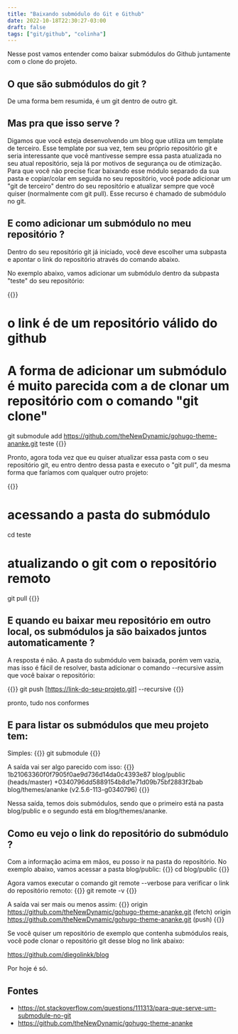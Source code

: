```yaml
---
title: "Baixando submódulo do Git e Github"
date: 2022-10-18T22:30:27-03:00
draft: false
tags: ["git/github", "colinha"]
---
```


Nesse post vamos entender como baixar submódulos do Github juntamente com o clone do projeto.

## O que são submódulos do git ?

De uma forma bem resumida, é um git dentro de outro git.

## Mas pra que isso serve ?

Digamos que você esteja desenvolvendo um blog que utiliza um template de terceiro. Esse template por sua vez, tem seu próprio repositório git e seria interessante que você mantivesse sempre essa pasta atualizada no seu atual repositório, seja lá por motivos de segurança ou de otimização.
Para que você não precise ficar baixando esse módulo separado da sua pasta e copiar/colar em seguida no seu repositório, você pode adicionar um "git de terceiro" dentro do  seu repositório e atualizar sempre que você quiser (normalmente com git pull). Esse recurso é chamado de submódulo no git.

## E como adicionar um submódulo no meu repositório ?

Dentro do seu repositório git já iniciado, você deve escolher uma subpasta e apontar o link do repositório através do comando abaixo.

No exemplo abaixo, vamos adicionar um submódulo dentro da subpasta "teste" do seu repositório:

{{<highlight bash>}}
# o link é de um repositório válido do github
# A forma de adicionar um submódulo é muito parecida com a de clonar um repositório com o comando "git clone"
git submodule add https://github.com/theNewDynamic/gohugo-theme-ananke.git teste
{{</highlight>}}

Pronto, agora toda vez que eu quiser atualizar essa pasta com o seu repositório git, eu entro dentro dessa pasta e executo o "git pull", da mesma forma que faríamos com qualquer outro projeto:

{{<highlight bash>}}
# acessando a pasta do submódulo
cd teste
# atualizando o git com o repositório remoto
git pull
{{</highlight>}}

## E quando eu baixar meu repositório em outro local, os submódulos ja são baixados juntos automaticamente ?

A resposta é não. A pasta do submódulo vem baixada, porém vem vazia, mas isso é fácil de resolver, basta adicionar o comando --recursive assim que você baixar o repositório:

{{<highlight bash>}}
git push [https://link-do-seu-projeto.git] --recursive
{{</highlight>}}

pronto, tudo nos conformes

## E para listar os submódulos que meu projeto tem:

Simples:
{{<highlight bash>}}
git submodule
{{</highlight>}}

A saída vai ser algo parecido com isso:
{{<highlight bash>}}
1b21063360f0f7905f0ae9d736d14da0c4393e87 blog/public (heads/master)
+0340796dd5889154b8d1e71d09b75bf2883f2bab blog/themes/ananke (v2.5.6-113-g0340796)
{{</highlight>}}

Nessa saída, temos dois submódulos, sendo que o primeiro está na pasta blog/public e o segundo está em blog/themes/ananke.

## Como eu vejo o link do repositório do submódulo ?
Com a informação acima em mãos, eu posso ir na pasta do repositório. No exemplo abaixo, vamos acessar a pasta blog/public:
{{<highlight bash>}}
cd blog/public
{{</highlight>}}

Agora vamos executar o comando git remote --verbose para verificar o link do repositório remoto:
{{<highlight bash>}}
git remote -v
{{</highlight>}}

A saída vai ser mais ou menos assim:
{{<highlight bash>}}
origin  https://github.com/theNewDynamic/gohugo-theme-ananke.git (fetch)
origin  https://github.com/theNewDynamic/gohugo-theme-ananke.git (push)
{{</highlight>}}

Se você quiser um repositório de exemplo que contenha submódulos reais, você pode clonar o repositório git desse blog no link abaixo:

https://github.com/diegolinkk/blog

Por hoje é só.

## Fontes
- https://pt.stackoverflow.com/questions/111313/para-que-serve-um-submodule-no-git
- https://github.com/theNewDynamic/gohugo-theme-ananke